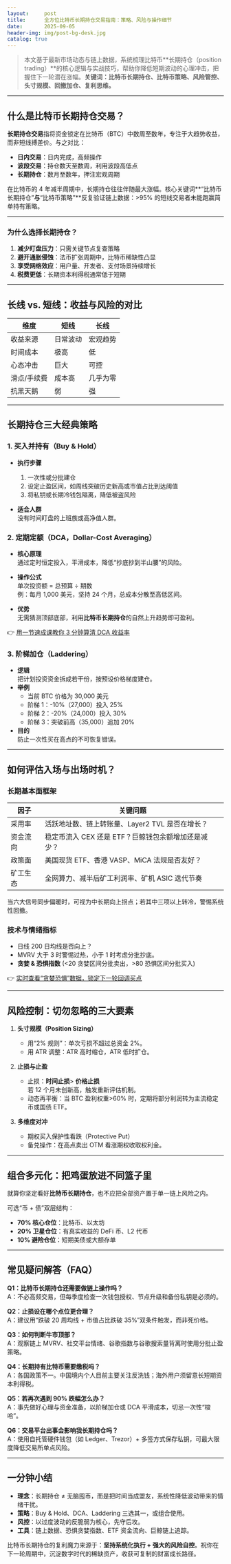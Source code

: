 ```yaml
---
layout:     post
title:      全方位比特币长期持仓交易指南：策略、风险与操作细节
date:       2025-09-05
header-img: img/post-bg-desk.jpg
catalog: true
---
```


> 本文基于最新市场动态与链上数据，系统梳理比特币**长期持仓（position trading）**的核心逻辑与实战技巧，帮助你降低短期波动的心理冲击，把握住下一轮潜在涨幅。**关键词：比特币长期持仓、比特币策略、风险管控、头寸规模、回撤加仓、复利思维。**

---

## 什么是比特币长期持仓交易？

**长期持仓交易**指将资金锁定在比特币（BTC）中数周至数年，专注于大趋势收益，而非短线搏差价。与之对比：

- **日内交易**：日内完成，高频操作  
- **波段交易**：持仓数天至数周，利用波段高低点  
- **长期持仓**：数月至数年，押注宏观周期

在比特币的 4 年减半周期中，长期持仓往往伴随最大涨幅。核心关键词**“比特币长期持仓”**与**“比特币策略”**反复验证链上数据：>95% 的短线交易者未能跑赢简单持有策略。

---

### 为什么选择长期持仓？

1. **减少盯盘压力**：只需关键节点复查策略  
2. **避开通胀侵蚀**：法币扩张周期中，比特币稀缺性凸显  
3. **享受网络效应**：用户量、开发者、支付场景持续增长  
4. **税费更低**：长期资本利得税通常低于短期

---

## 长线 vs. 短线：收益与风险的对比

| 维度 | 短线 | 长线 |
|---|---|---|
| 收益来源 | 日常波动 | 宏观趋势 |
| 时间成本 | 极高 | 低 |
| 心态冲击 | 巨大 | 可控 |
| 滑点/手续费 | 成本高 | 几乎为零 |
| 抗黑天鹅 | 弱 | 强 |

---

## 长期持仓三大经典策略

### 1. 买入并持有（Buy & Hold）

- **执行步骤**  
  1) 一次性或分批建仓  
  2) 设定止盈区间，如周线突破历史新高或市值占比到达阈值  
  3) 将私钥或长期冷钱包隔离，降低被盗风险  

- **适合人群**  
  没有时间盯盘的上班族或高净值人群。

### 2. 定期定额（DCA，Dollar-Cost Averaging）

- **核心原理**  
  通过定时恒定投入，平滑成本，降低“抄底抄到半山腰”的风险。

- **操作公式**  
  单次投资额 = 总预算 ÷ 期数  
  例：每月 1,000 美元，坚持 24 个月，总成本分散至高低区间。  

- **优势**  
  无需猜测顶部底部，利用**比特币长期持仓**的自然上升趋势即可盈利。

👉 [用一节速成课教你 3 分钟算清 DCA 收益率](https://okxdog.com/)

### 3. 阶梯加仓（Laddering）

- **逻辑**  
  把计划投资资金拆成若干份，按预设价格梯度建仓。  
- **举例**  
  - 当前 BTC 价格为 30,000 美元  
  - 阶梯 1：-10%（27,000）投入 25%  
  - 阶梯 2：-20%（24,000）投入 30%  
  - 阶梯 3：突破前高（35,000）追加 20%  
- **目的**  
  防止一次性买在高点的不可恢复错误。

---

## 如何评估入场与出场时机？

### 长期基本面框架

| 因子 | 关键问题 |
|---|---|
| 采用率 | 活跃地址数、链上转账量、Layer2 TVL 是否在增长？ |
| 资金流向 | 稳定币流入 CEX 还是 ETF？巨鲸钱包余额增加还是减少？ |
| 政策面 | 美国现货 ETF、香港 VASP、MiCA 法规是否友好？ |
| 矿工生态 | 全网算力、减半后矿工利润率、矿机 ASIC 迭代节奏 |

当六大信号同步偏暖时，可视为中长期向上拐点；若其中三项以上转冷，警惕系统性回撤。

### 技术与情绪指标

- 日线 200 日均线是否向上？  
- MVRV 大于 3 时警惕过热，小于 1 时考虑分批抄底。  
- **贪婪 & 恐惧指数** (<20 贪婪区间分批卖出，>80 恐惧区间分批买入)

👉 [实时查看“贪婪恐惧”数据，锁定下一轮回调买点](https://okxdog.com/)

---

## 风险控制：切勿忽略的三大要素

1. **头寸规模（Position Sizing）**  
   - 用“2% 规则”：单次亏损不超过总资金 2%。  
   - 用 ATR 调整：ATR 高时缩仓，ATR 低时扩仓。

2. **止损与止盈**  
   - 止损：**时间止损**> **价格止损**  
     若 12 个月未创新高，触发重新评估机制。  
   - 动态再平衡：当 BTC 盈利权重>60% 时，定期将部分利润转为主流稳定币或国债 ETF。

3. **多维度对冲**  
   - 期权买入保护性看跌（Protective Put）  
   - 备兑操作：在高点卖出 OTM 看涨期权收取权利金。

---

## 组合多元化：把鸡蛋放进不同篮子里

就算你坚定看好**比特币长期持仓**，也不应把全部资产置于单一链上风险之内。

可选“币 + 债”双层结构：

- **70% 核心仓位**：比特币、以太坊  
- **20% 卫星仓位**：有真实收益的 DeFi 币、L2 代币  
- **10% 避险仓位**：短期美债或大额存单

---

## 常见疑问解答（FAQ）

**Q1：比特币长期持仓还需要做链上操作吗？**  
A：不必高频交易，但每季度检查一次钱包授权、节点升级和备份私钥是必须的。

**Q2：止损设在哪个点位更合理？**  
A：建议用“跌破 20 周均线 + 市值占比跌破 35%”双条件触发，而非死价格。

**Q3：如何判断牛市顶部？**  
A：观察链上 MVRV、社交平台情绪、谷歌指数与谷歌搜索量背离时使用分批止盈策略。

**Q4：长期持有比特币需要缴税吗？**  
A：各国政策不一。中国境内个人目前主要关注反洗钱；海外用户须留意长短期资本利得税。

**Q5：若再次遇到 90% 跌幅怎么办？**  
A：事先做好心理与资金准备，以阶梯加仓或 DCA 平滑成本，切忌一次性“梭哈”。

**Q6：交易平台出事会影响我长期持仓吗？**  
A：使用自托管硬件钱包（如 Ledger、Trezor）+ 多签方式保存私钥，可最大限度降低交易所单点风险。

---

## 一分钟小结

- **理念**：长期持仓 ≠ 无脑囤币，而是把时间当成盟友，系统性降低波动带来的情绪干扰。  
- **策略**：Buy & Hold、DCA、Laddering 三选其一，或组合使用。  
- **风控**：以过度波动的反脆弱为核心，先守后攻。  
- **工具**：链上数据、恐惧贪婪指数、ETF 资金流向、巨鲸链上追踪。  

比特币长期持仓的复利魔力来源于：**坚持系统化执行 + 强大的风险自控**。祝你在下一轮周期中，沉淀数字时代的稀缺资产，收获可复制的财富成长路径。